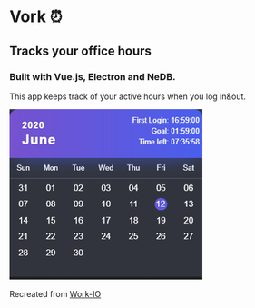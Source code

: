 # Vork ⏰
## Tracks your office hours
### Built with Vue.js, Electron and NeDB.

This app keeps track of your active hours when you log in&out.

![Demo Gif](https://raw.githubusercontent.com/PatentLobster/Vork/master/.github/imgs/demo.gif)


Recreated from [Work-IO](https://github.com/PatentLobster/work-io)
